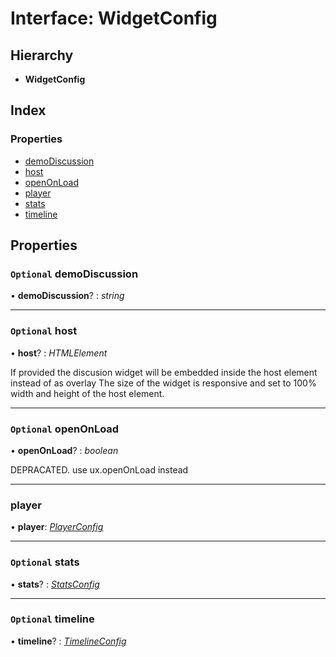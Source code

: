 # Interface: WidgetConfig

## Hierarchy

* **WidgetConfig**

## Index

### Properties

* [demoDiscussion](annotoconfig.widgetconfig.md#optional-demodiscussion)
* [host](annotoconfig.widgetconfig.md#optional-host)
* [openOnLoad](annotoconfig.widgetconfig.md#optional-openonload)
* [player](annotoconfig.widgetconfig.md#player)
* [stats](annotoconfig.widgetconfig.md#optional-stats)
* [timeline](annotoconfig.widgetconfig.md#optional-timeline)

## Properties

### `Optional` demoDiscussion

• **demoDiscussion**? : *string*

___

### `Optional` host

• **host**? : *HTMLElement*

If provided the discusion widget will be embedded inside the host element instead of as overlay
The size of the widget is responsive and set to 100% width and height of the host element.

___

### `Optional` openOnLoad

• **openOnLoad**? : *boolean*

DEPRACATED. use ux.openOnLoad instead

___

###  player

• **player**: *[PlayerConfig](annotoconfig.playerconfig.md)*

___

### `Optional` stats

• **stats**? : *[StatsConfig](annotoconfig.statsconfig.md)*

___

### `Optional` timeline

• **timeline**? : *[TimelineConfig](annotoconfig.timelineconfig.md)*
